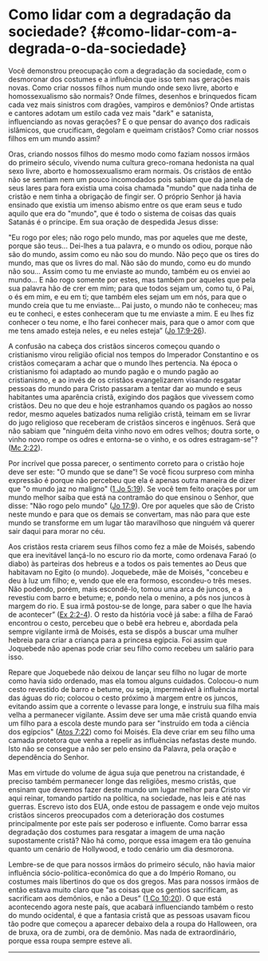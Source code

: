 # Como lidar com a degradação da sociedade? {#como-lidar-com-a-degrada-o-da-sociedade}

Você demonstrou preocupação com a degradação da sociedade, com o desmoronar dos costumes e a influência que isso tem nas gerações mais novas. Como criar nossos filhos num mundo onde sexo livre, aborto e homossexualismo são normais? Onde filmes, desenhos e brinquedos ficam cada vez mais sinistros com dragões, vampiros e demônios? Onde artistas e cantores adotam um estilo cada vez mais &quot;dark&quot; e satanista, influenciando as novas gerações? E o que pensar do avanço dos radicais islâmicos, que crucificam, degolam e queimam cristãos? Como criar nossos filhos em um mundo assim?

Oras, criando nossos filhos do mesmo modo como faziam nossos irmãos do primeiro século, vivendo numa cultura greco-romana hedonista na qual sexo livre, aborto e homossexualismo eram normais. Os cristãos de então não se sentiam nem um pouco incomodados pois sabiam que da janela de seus lares para fora existia uma coisa chamada &quot;mundo&quot; que nada tinha de cristão e nem tinha a obrigação de fingir ser. O próprio Senhor já havia ensinado que existia um imenso abismo entre os que eram seus e tudo aquilo que era do &quot;mundo&quot;, que é todo o sistema de coisas das quais Satanás é o príncipe. Em sua oração de despedida Jesus disse:

&quot;Eu rogo por eles; não rogo pelo mundo, mas por aqueles que me deste, porque são teus... Dei-lhes a tua palavra, e o mundo os odiou, porque não são do mundo, assim como eu não sou do mundo. Não peço que os tires do mundo, mas que os livres do mal. Não são do mundo, como eu do mundo não sou... Assim como tu me enviaste ao mundo, também eu os enviei ao mundo... E não rogo somente por estes, mas também por aqueles que pela sua palavra hão de crer em mim; para que todos sejam um, como tu, ó Pai, o és em mim, e eu em ti; que também eles sejam um em nós, para que o mundo creia que tu me enviaste... Pai justo, o mundo não te conheceu; mas eu te conheci, e estes conheceram que tu me enviaste a mim. E eu lhes fiz conhecer o teu nome, e lho farei conhecer mais, para que o amor com que me tens amado esteja neles, e eu neles esteja” ([Jo 17:9-26](http://bibliaonline.com.br/acf/jo/17/9-26)).

A confusão na cabeça dos cristãos sinceros começou quando o cristianismo virou religião oficial nos tempos do Imperador Constantino e os cristãos começaram a achar que o mundo lhes pertencia. Na época o cristianismo foi adaptado ao mundo pagão e o mundo pagão ao cristianismo, e ao invés de os cristãos evangelizarem visando resgatar pessoas do mundo para Cristo passaram a tentar dar ao mundo e seus habitantes uma aparência cristã, exigindo dos pagãos que vivessem como cristãos. Deu no que deu e hoje estranhamos quando os pagãos ao nosso redor, mesmo aqueles batizados numa religião cristã, teimam em se livrar do jugo religioso que receberam de cristãos sinceros e ingênuos. Será que não sabiam que &quot;ninguém deita vinho novo em odres velhos; doutra sorte, o vinho novo rompe os odres e entorna-se o vinho, e os odres estragam-se&quot;? ([Mc 2:22](http://bibliaonline.com.br/acf/mc/2/22)).

Por incrível que possa parecer, o sentimento correto para o cristão hoje deve ser este: &quot;O mundo que se dane”! Se você ficou surpreso com minha expressão é porque não percebeu que ela é apenas outra maneira de dizer que &quot;o mundo jaz no maligno&quot; ([1 Jo 5:19](http://bibliaonline.com.br/acf/1jo/5/19)). Se você tem feito orações por um mundo melhor saiba que está na contramão do que ensinou o Senhor, que disse: &quot;Não rogo pelo mundo&quot; ([Jo 17:9](http://bibliaonline.com.br/acf/jo/17/9)). Ore por aqueles que são de Cristo neste mundo e para que os demais se convertam, mas não para que este mundo se transforme em um lugar tão maravilhoso que ninguém vá querer sair daqui para morar no céu.

Aos cristãos resta criarem seus filhos como fez a mãe de Moisés, sabendo que era inevitável lançá-lo no escuro rio da morte, como ordenava Faraó (o diabo) às parteiras dos hebreus e a todos os pais tementes ao Deus que habitavam no Egito (o mundo). Joquebede, mãe de Moisés, &quot;concebeu e deu à luz um filho; e, vendo que ele era formoso, escondeu-o três meses. Não podendo, porém, mais escondê-lo, tomou uma arca de juncos, e a revestiu com barro e betume; e, pondo nela o menino, a pós nos juncos à margem do rio. E sua irmã postou-se de longe, para saber o que lhe havia de acontecer” ([Ex 2:2-4](http://bibliaonline.com.br/acf/ex/2/2-4)). O resto da história você já sabe: a filha de Faraó encontrou o cesto, percebeu que o bebê era hebreu e, abordada pela sempre vigilante irmã de Moisés, esta se dispôs a buscar uma mulher hebreia para criar a criança para a princesa egípcia. Foi assim que Joquebede não apenas pode criar seu filho como recebeu um salário para isso.

Repare que Joquebede não deixou de lançar seu filho no lugar de morte como havia sido ordenado, mas ela tomou alguns cuidados. Colocou-o num cesto revestido de barro e betume, ou seja, impermeável à influência mortal das águas do rio; colocou o cesto próximo à margem entre os juncos, evitando assim que a corrente o levasse para longe, e instruiu sua filha mais velha a permanecer vigilante. Assim deve ser uma mãe cristã quando envia um filho para a escola deste mundo para ser &quot;instruído em toda a ciência dos egípcios&quot; ([Atos 7:22](http://bibliaonline.com.br/acf/atos/7/22)) como foi Moisés. Ela deve criar em seu filho uma camada protetora que venha a repelir as influências nefastas deste mundo. Isto não se consegue a não ser pelo ensino da Palavra, pela oração e dependência do Senhor.

Mas em virtude do volume de água suja que penetrou na cristandade, é preciso também permanecer longe das religiões, mesmo cristãs, que ensinam que devemos fazer deste mundo um lugar melhor para Cristo vir aqui reinar, tomando partido na política, na sociedade, nas leis e até nas guerras. Escrevo isto dos EUA, onde estou de passagem e onde vejo muitos cristãos sinceros preocupados com a deterioração dos costumes principalmente por este país ser poderoso e influente. Como barrar essa degradação dos costumes para resgatar a imagem de uma nação supostamente cristã? Não há como, porque essa imagem era tão genuína quanto um cenário de Hollywood, e todo cenário um dia desmorona.

Lembre-se de que para nossos irmãos do primeiro século, não havia maior influência sócio-política-econômica do que a do Império Romano, ou costumes mais libertinos do que os dos gregos. Mas para nossos irmãos de então estava muito claro que &quot;as coisas que os gentios sacrificam, as sacrificam aos demônios, e não a Deus” ([1 Co 10:20](http://bibliaonline.com.br/acf/1co/10/20)). O que está acontecendo agora neste país, que acabará influenciando também o resto do mundo ocidental, é que a fantasia cristã que as pessoas usavam ficou tão podre que começou a aparecer debaixo dela a roupa do Halloween, ora de bruxa, ora de zumbi, ora de demônio. Mas nada de extraordinário, porque essa roupa sempre esteve ali.

*****